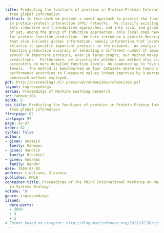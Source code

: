 ```yaml
---
title: Predicting the functions of proteins in Protein-Protein Interaction networks
  from global information
abstract: In this work we present a novel approach to predict the function of proteins
  in protein-protein interaction (PPI) networks.  We classify existing approaches
  into inductive and transductive approaches, and into local and global approaches.  As
  of yet, among the group of inductive approaches, only local ones have been proposed
  for protein function prediction.  We here introduce a protein description formalism
  that also includes global information, namely information that locates a protein
  relative to specific important proteins in the network.  We analyze the effect on
  function prediction accuracy of selecting a different number of important proteins.  With
  around 70 important proteins, even in large graphs, our method makes good and stable
  predictions.  Furthermore, we investigate whether our method also classifies proteins
  accurately on more detailed function levels. We examined up to five different function
  levels.  The method is benchmarked on four datasets where we found classification
  performance according to F-measure values indeed improves by 9 percent over the
  benchmark methods employed.
pdf: http://proceedings.mlr.press/v8/rahmani10a/rahmani10a.pdf
layout: inproceedings
series: Proceedings of Machine Learning Research
id: rahmani10a
month: 0
tex_title: Predicting the functions of proteins in Protein-Protein Interaction networks
  from global information
firstpage: 82
lastpage: 97
page: 82-97
order: 82
cycles: false
author:
- given: Hossein
  family: Rahmani
- given: Hendrik
  family: Blockeel
- given: Andreas
  family: Bender
date: 2009-03-02
address: Ljubljana, Slovenia
publisher: PMLR
container-title: Proceedings of the third International Workshop on Machine Learning
  in Systems Biology
volume: '8'
genre: inproceedings
issued:
  date-parts:
  - 2009
  - 3
  - 2
# Format based on citeproc: http://blog.martinfenner.org/2013/07/30/citeproc-yaml-for-bibliographies/
---
```

